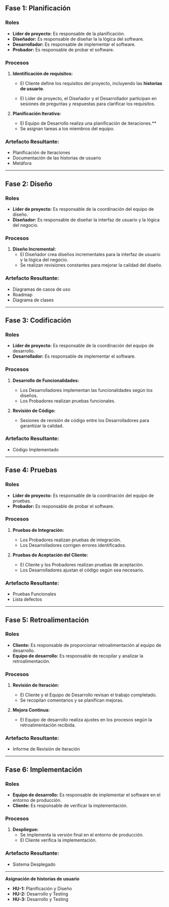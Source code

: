 ## Fase 1: Planificación

### Roles

* **Líder de proyecto:** Es responsable de la planificación.
* **Diseñador:** Es responsable de diseñar la  la lógica del software.
* **Desarrollador:** Es responsable de implementar el software.
* **Probador:** Es responsable de probar el software.

### Procesos

1. **Identificación de requisitos:**
    * El Cliente define los requisitos del proyecto, incluyendo las **historias de usuario**.

    * El Líder de proyecto, el Diseñador y el Desarrollador participan en sesiones de preguntas y respuestas para clarificar los requisitos.

2. **Planificación Iterativa:**
    * El Equipo de Desarrollo realiza una planificación de iteraciones.**
    * Se asignan tareas a los miembros del equipo.

### Artefacto Resultante:
* Planificación de Iteraciones
* Documentación de las historias de usuario
* Metáfora

---

## Fase 2: Diseño

### Roles

* **Líder de proyecto:** Es responsable de la coordinación del equipo de diseño.
* **Diseñador:** Es responsable de diseñar la interfaz de usuario y la lógica del negocio.

### Procesos

1. **Diseño Incremental:**
    * El Diseñador crea diseños incrementales para la interfaz de usuario y la lógica del negocio.
    * Se realizan revisiones constantes para mejorar la calidad del diseño.

### Artefacto Resultante:
* Diagramas de casos de uso
* Roadmap
* Diagrama de clases

---

## Fase 3: Codificación

### Roles

* **Líder de proyecto:** Es responsable de la coordinación del equipo de desarrollo.
* **Desarrollador:** Es responsable de implementar el software.

### Procesos

1. **Desarrollo de Funcionalidades:**
    * Los Desarrolladores implementan las funcionalidades según los diseños.
    * Los Probadores realizan pruebas funcionales.

2. **Revisión de Código:**
    * Sesiones de revisión de código entre los Desarrolladores para garantizar la calidad.

### Artefacto Resultante:
* Código Implementado


---

## Fase 4: Pruebas

### Roles

* **Líder de proyecto:** Es responsable de la coordinación del equipo de pruebas.
* **Probador:** Es responsable de probar el software.

### Procesos

1. **Pruebas de Integración:**
    * Los Probadores realizan pruebas de integración.
    * Los Desarrolladores corrigen errores identificados.

2. **Pruebas de Aceptación del Cliente:**
    * El Cliente y los Probadores realizan pruebas de aceptación.
    * Los Desarrolladores ajustan el código según sea necesario.

### Artefacto Resultante:
* Pruebas Funcionales
* Lista defectos

---

## Fase 5: Retroalimentación

### Roles

* **Cliente:** Es responsable de proporcionar retroalimentación al equipo de desarrollo.
* **Equipo de desarrollo:** Es responsable de recopilar y analizar la retroalimentación.

### Procesos

1. **Revisión de Iteración:**
    * El Cliente y el Equipo de Desarrollo revisan el trabajo completado.
    * Se recopilan comentarios y se planifican mejoras.

2. **Mejora Continua:**
    * El Equipo de desarrollo realiza ajustes en los procesos según la retroalimentación recibida.

### Artefacto Resultante:
* Informe de Revisión de Iteración

---

## Fase 6: Implementación

### Roles

* **Equipo de desarrollo:** Es responsable de implementar el software en el entorno de producción.
* **Cliente:** Es responsable de verificar la implementación.

### Procesos

1. **Despliegue:**
    * Se implementa la versión final en el entorno de producción.
    * El Cliente verifica la implementación.

### Artefacto Resultante:
* Sistema Desplegado

---

**Asignación de historias de usuario**

* **HU-1:** Planificación y Diseño
* **HU-2:** Desarrollo y Testing 
* **HU-3:** Desarrollo y Testing